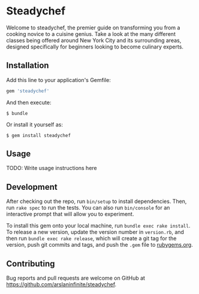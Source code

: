 # Steadychef

Welcome to steadychef, the premier guide on transforming you from a cooking novice to a cuisine genius. Take a look at the many different classes being offered around New York City and its surrounding areas, designed specifically for beginners looking to become culinary experts.  

## Installation

Add this line to your application's Gemfile:

```ruby
gem 'steadychef'
```

And then execute:

    $ bundle

Or install it yourself as:

    $ gem install steadychef

## Usage

TODO: Write usage instructions here

## Development

After checking out the repo, run `bin/setup` to install dependencies. Then, run `rake spec` to run the tests. You can also run `bin/console` for an interactive prompt that will allow you to experiment.

To install this gem onto your local machine, run `bundle exec rake install`. To release a new version, update the version number in `version.rb`, and then run `bundle exec rake release`, which will create a git tag for the version, push git commits and tags, and push the `.gem` file to [rubygems.org](https://rubygems.org).

## Contributing

Bug reports and pull requests are welcome on GitHub at https://github.com/arslaninfinite/steadychef.
